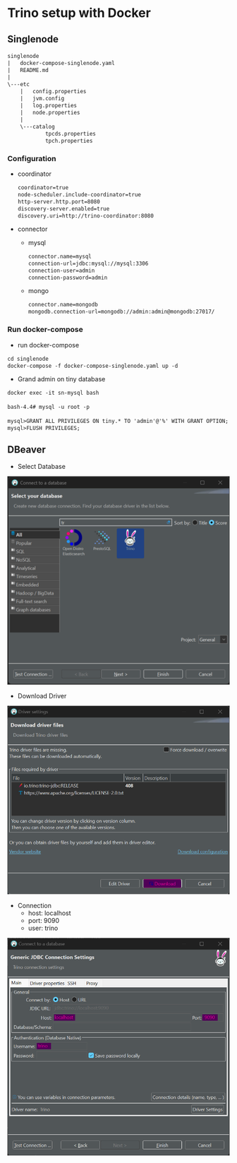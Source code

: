 # Trino setup with Docker

## Singlenode

```
singlenode
|   docker-compose-singlenode.yaml
|   README.md
|
\---etc
    |   config.properties
    |   jvm.config
    |   log.properties
    |   node.properties
    |
    \---catalog
            tpcds.properties
            tpch.properties
```

### Configuration

* coordinator

  ```
  coordinator=true
  node-scheduler.include-coordinator=true
  http-server.http.port=8080
  discovery-server.enabled=true
  discovery.uri=http://trino-coordinator:8080
  ```

* connector
  * mysql

    ```
    connector.name=mysql
    connection-url=jdbc:mysql://mysql:3306
    connection-user=admin
    connection-password=admin
    ```

  * mongo

    ```
    connector.name=mongodb
    mongodb.connection-url=mongodb://admin:admin@mongodb:27017/
    ```

### Run docker-compose

* run docker-compose

```
cd singlenode
docker-compose -f docker-compose-singlenode.yaml up -d
```

* Grand admin on tiny database

```
docker exec -it sn-mysql bash

bash-4.4# mysql -u root -p

mysql>GRANT ALL PRIVILEGES ON tiny.* TO 'admin'@'%' WITH GRANT OPTION;
mysql>FLUSH PRIVILEGES;
```

## DBeaver

- Select Database

![trino_driver](../images/dbeaver/01_trino_select_database.png)

- Download Driver
  
![trino_driver](../images/dbeaver/02_trino_driver.png)

- Connection
  - host: localhost
  - port: 9090
  - user: trino

![trino_driver](../images/dbeaver/03_trino_connection.png)

